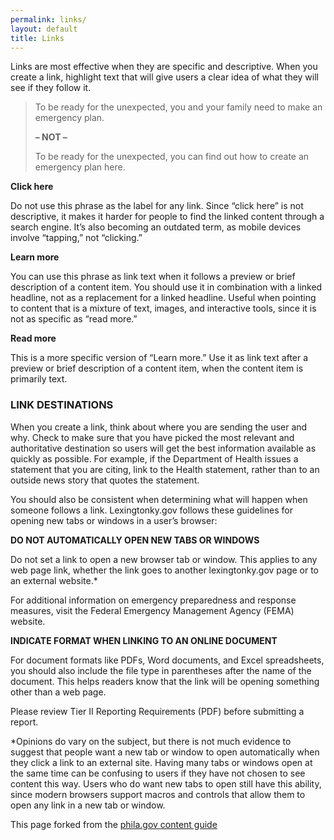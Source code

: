 ```yaml
---
permalink: links/
layout: default
title: Links
---
```


Links are most effective when they are specific and descriptive. When you create a link, highlight text that will give users a clear idea of what they will see if they follow it.

> To be ready for the unexpected, you and your family need to make an emergency plan.
>
> **– NOT –**
>
> To be ready for the unexpected, you can find out how to create an emergency plan here.

**Click here**

Do not use this phrase as the label for any link. Since “click here” is not descriptive, it makes it harder for people to find the linked content through a search engine. It’s also becoming an outdated term, as mobile devices involve “tapping,” not “clicking.”

**Learn more**

You can use this phrase as link text when it follows a preview or brief description of a content item. You should use it in combination with a linked headline, not as a replacement for a linked headline. Useful when pointing to content that is a mixture of text, images, and interactive tools, since it is not as specific as “read more.”

**Read more**

This is a more specific version of “Learn more.” Use it as link text after a preview or brief description of a content item, when the content item is primarily text.


### LINK DESTINATIONS

When you create a link, think about where you are sending the user and why. Check to make sure that you have picked the most relevant and authoritative destination so users will get the best information available as quickly as possible. For example, if the Department of Health issues a statement that you are citing, link to the Health statement, rather than to an outside news story that quotes the statement.

You should also be consistent when determining what will happen when someone follows a link. Lexingtonky.gov follows these guidelines for opening new tabs or windows in a user’s browser:

**DO NOT AUTOMATICALLY OPEN NEW TABS OR WINDOWS**

Do not set a link to open a new browser tab or window. This applies to any web page link, whether the link goes to another lexingtonky.gov page or to an external website.*

For additional information on emergency preparedness and response measures, visit the Federal Emergency Management Agency (FEMA) website.

**INDICATE FORMAT WHEN LINKING TO AN ONLINE DOCUMENT**

For document formats like PDFs, Word documents, and Excel spreadsheets, you should also include the file type in parentheses after the name of the document. This helps readers know that the link will be opening something other than a web page.

Please review Tier II Reporting Requirements (PDF) before submitting a report.

 

*Opinions do vary on the subject, but there is not much evidence to suggest that people want a new tab or window to open automatically when they click a link to an external site. Having many tabs or windows open at the same time can be confusing to users if they have not chosen to see content this way. Users who do want new tabs to open still have this ability, since modern browsers support macros and controls that allow them to open any link in a new tab or window.

This page forked from the [phila.gov content guide](https://alpha.phila.gov/content-style-guide/links/)
